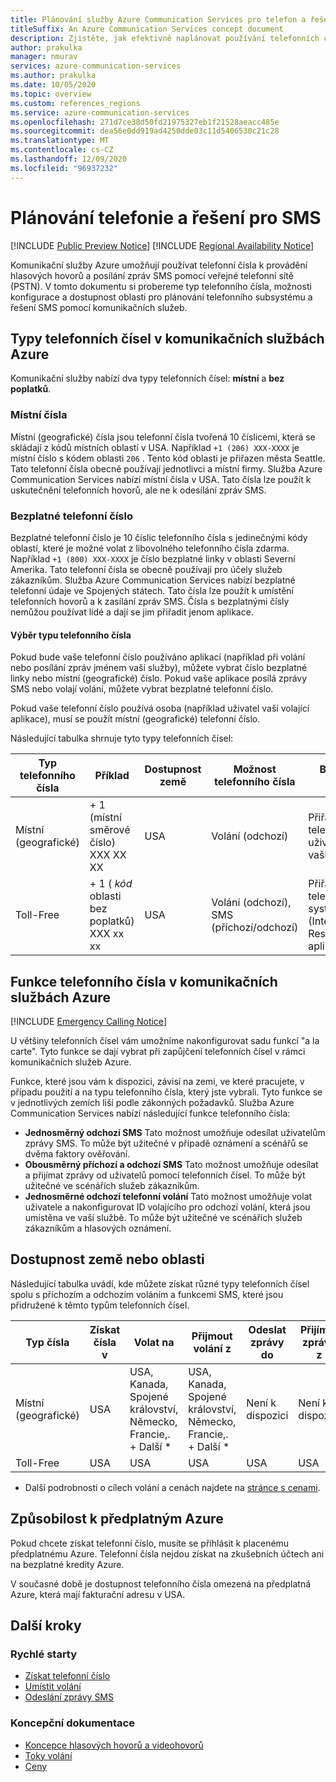 ```yaml
---
title: Plánování služby Azure Communication Services pro telefon a řešení SMS
titleSuffix: An Azure Communication Services concept document
description: Zjistěte, jak efektivně naplánovat používání telefonních čísel a telefonního subsystému.
author: prakulka
manager: nmurav
services: azure-communication-services
ms.author: prakulka
ms.date: 10/05/2020
ms.topic: overview
ms.custom: references_regions
ms.service: azure-communication-services
ms.openlocfilehash: 271d7ce38d50fd21975327eb1f21528aeacc485e
ms.sourcegitcommit: dea56e0dd919ad4250dde03c11d5406530c21c28
ms.translationtype: MT
ms.contentlocale: cs-CZ
ms.lasthandoff: 12/09/2020
ms.locfileid: "96937232"
---
```

# <a name="plan-your-telephony-and-sms-solution"></a>Plánování telefonie a řešení pro SMS

[!INCLUDE [Public Preview Notice](../../includes/public-preview-include.md)]
[!INCLUDE [Regional Availability Notice](../../includes/regional-availability-include.md)]

Komunikační služby Azure umožňují používat telefonní čísla k provádění hlasových hovorů a posílání zpráv SMS pomocí veřejné telefonní sítě (PSTN). V tomto dokumentu si probereme typ telefonního čísla, možnosti konfigurace a dostupnost oblasti pro plánování telefonního subsystému a řešení SMS pomocí komunikačních služeb.





## <a name="phone-number-types-in-azure-communication-services"></a>Typy telefonních čísel v komunikačních službách Azure
 
Komunikační služby nabízí dva typy telefonních čísel: **místní** a **bez poplatků**. 

### <a name="local-numbers"></a>Místní čísla
Místní (geografické) čísla jsou telefonní čísla tvořená 10 číslicemi, která se skládají z kódů místních oblastí v USA. Například `+1 (206) XXX-XXXX` je místní číslo s kódem oblasti `206` . Tento kód oblasti je přiřazen města Seattle. Tato telefonní čísla obecně používají jednotlivci a místní firmy. Služba Azure Communication Services nabízí místní čísla v USA. Tato čísla lze použít k uskutečnění telefonních hovorů, ale ne k odesílání zpráv SMS. 

### <a name="toll-free-numbers"></a>Bezplatné telefonní číslo
Bezplatné telefonní číslo je 10 číslic telefonního čísla s jedinečnými kódy oblastí, které je možné volat z libovolného telefonního čísla zdarma. Například `+1 (800) XXX-XXXX` je číslo bezplatné linky v oblasti Severní Amerika. Tato telefonní čísla se obecně používají pro účely služeb zákazníkům. Služba Azure Communication Services nabízí bezplatné telefonní údaje ve Spojených státech. Tato čísla lze použít k umístění telefonních hovorů a k zasílání zpráv SMS. Čísla s bezplatnými čísly nemůžou používat lidé a dají se jim přiřadit jenom aplikace.

#### <a name="choosing-a-phone-number-type"></a>Výběr typu telefonního čísla

Pokud bude vaše telefonní číslo používáno aplikací (například při volání nebo posílání zpráv jménem vaší služby), můžete vybrat číslo bezplatné linky nebo místní (geografické) číslo. Pokud vaše aplikace posílá zprávy SMS nebo volají volání, můžete vybrat bezplatné telefonní číslo.

Pokud vaše telefonní číslo používá osoba (například uživatel vaší volající aplikace), musí se použít místní (geografické) telefonní číslo. 

Následující tabulka shrnuje tyto typy telefonních čísel: 

| Typ telefonního čísla | Příklad                              | Dostupnost země    | Možnost telefonního čísla |Běžný případ použití                                                                                                     |
| ----------------- | ------------------------------------ | ----------------------- | ------------------------|------------------------------------------------------------------------------------------------------------------- |
| Místní (geografické)        | + 1 (místní směrové číslo) XXX XX XX  | USA                      | Volání (odchozí) | Přiřazení telefonních čísel uživatelům ve vašich aplikacích  |
| Toll-Free         | + 1 ( *kód* oblasti bez poplatků) XXX xx xx | USA                      | Volání (odchozí), SMS (příchozí/odchozí)| Přiřazení telefonních čísel k systémům IRV (Interactive Voice Response)/roboty, aplikacím SMS                                        |


## <a name="phone-number-features-in-azure-communication-services"></a>Funkce telefonního čísla v komunikačních službách Azure 

[!INCLUDE [Emergency Calling Notice](../../includes/emergency-calling-notice-include.md)]

U většiny telefonních čísel vám umožníme nakonfigurovat sadu funkcí "a la carte". Tyto funkce se dají vybrat při zapůjčení telefonních čísel v rámci komunikačních služeb Azure.

Funkce, které jsou vám k dispozici, závisí na zemi, ve které pracujete, v případu použití a na typu telefonního čísla, který jste vybrali. Tyto funkce se v jednotlivých zemích liší podle zákonných požadavků. Služba Azure Communication Services nabízí následující funkce telefonního čísla:

- **Jednosměrný odchozí SMS** Tato možnost umožňuje odesílat uživatelům zprávy SMS. To může být užitečné v případě oznámení a scénářů se dvěma faktory ověřování. 
- **Obousměrný příchozí a odchozí SMS** Tato možnost umožňuje odesílat a přijímat zprávy od uživatelů pomocí telefonních čísel. To může být užitečné ve scénářích služeb zákazníkům.
- **Jednosměrné odchozí telefonní volání** Tato možnost umožňuje volat uživatele a nakonfigurovat ID volajícího pro odchozí volání, která jsou umístěna ve vaší službě. To může být užitečné ve scénářích služeb zákazníkům a hlasových oznámení.

## <a name="countryregion-availability"></a>Dostupnost země nebo oblasti

Následující tabulka uvádí, kde můžete získat různé typy telefonních čísel spolu s příchozím a odchozím voláním a funkcemi SMS, které jsou přidružené k těmto typům telefonních čísel.

|Typ čísla| Získat čísla v | Volat na                                        | Přijmout volání z                                    |Odeslat zprávy do       | Přijímat zprávy z |
|-----------| ------------------ | ---------------------------------------------------  |-------------------------------------------------------|-----------------------|--------|
| Místní (geografické)  | USA                 | USA, Kanada, Spojené království, Německo, Francie,. + Další *| USA, Kanada, Spojené království, Německo, Francie,. + Další * |Není k dispozici| Není k dispozici |
| Toll-Free | USA                 | USA                                                   | USA                                                    |USA                | USA |

* Další podrobnosti o cílech volání a cenách najdete na [stránce s cenami](../pricing.md).

## <a name="azure-subscriptions-eligibility"></a>Způsobilost k předplatným Azure

Pokud chcete získat telefonní číslo, musíte se přihlásit k placenému předplatnému Azure. Telefonní čísla nejdou získat na zkušebních účtech ani na bezplatné kredity Azure. 

V současné době je dostupnost telefonního čísla omezená na předplatná Azure, která mají fakturační adresu v USA.

## <a name="next-steps"></a>Další kroky

### <a name="quickstarts"></a>Rychlé starty

- [Získat telefonní číslo](../../quickstarts/telephony-sms/get-phone-number.md)
- [Umístit volání](../../quickstarts/voice-video-calling/calling-client-samples.md)
- [Odeslání zprávy SMS](../../quickstarts/telephony-sms/send.md)

### <a name="conceptual-documentation"></a>Koncepční dokumentace

- [Koncepce hlasových hovorů a videohovorů](../voice-video-calling/about-call-types.md)
- [Toky volání](../call-flows.md)
- [Ceny](../pricing.md)
